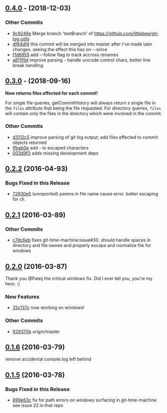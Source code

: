 ## [0.4.0](https://github.com/littlebee/git-log-utils.git/compare/v0.3.0...v0.4.0) - (2018-12-03)

### Other Commits
* [9c9249e](https://github.com/littlebee/git-log-utils.git/commit/9c9249e739fb97005452db86ad1d6866b510ada1) Merge branch 'testBranch' of https://github.com/littlebee/git-log-utils
* [df64df4](https://github.com/littlebee/git-log-utils.git/commit/df64df47f72688cacbe6c2729e12c6ad95998773) this commit will be merged into master after I've made later changes.  seeing the effect this has on --since
* [f1d6855](https://github.com/littlebee/git-log-utils.git/commit/f1d68559da70cf3a5983337a36b7d9e0b03da59e) add --follow flag to track accross renames
* [a811f9d](https://github.com/littlebee/git-log-utils.git/commit/a811f9d3412cc82d061f6a7db106be01bbb2fdca) improve parsing - handle unicode control chars, better line break handling

## [0.3.0](https://github.com/littlebee/git-log-utils.git/compare/v0.2.2...v0.3.0) - (2018-09-16)
**Now returns files effected for each commit!**  

For single file queries, getCommitHistory will always return s single file in the `files` attribute that being the file requested.   For directory queries, `files` will contain only the files in the directory which were involved in the commit.  
### Other Commits
* [d3112c5](https://github.com/littlebee/git-log-utils.git/commit/d3112c5841e87bb150ecf6ed795c87bda300de9c) improve parsing of git log output; add files effected to commit objects returned
* [ffbeb0e](https://github.com/littlebee/git-log-utils.git/commit/ffbeb0ec561b73273aec8339fb6472868b667010) add - to escaped characters
* [003d9f3](https://github.com/littlebee/git-log-utils.git/commit/003d9f3be50c9d29f376d6f4d4ceb8c831093a92) adds missing development deps

## [0.2.2](https://github.com/littlebee/git-log-utils.git/compare/0.2.1...0.2.2) (2016-04-93)


### Bugs Fixed in this Release
* [72930e5](https://github.com/littlebee/git-log-utils.git/commit/72930e502afc18bf89288ead5c580c0b5540e2d7)  (unreported) parens in file name cause error.  better escaping for cli.

## [0.2.1](https://github.com/littlebee/git-log-utils.git/compare/0.2.0...0.2.1) (2016-03-89)


### Other Commits
* [c7dc6eb](https://github.com/littlebee/git-log-utils.git/commit/c7dc6eb469ebca55124ad7f12c696a130d6fe76d) fixes git-time-machine:issue#30. should handle spaces in directory and file names and properly escape and normalize file for windows

## [0.2.0](https://github.com/littlebee/git-log-utils.git/compare/0.1.6...0.2.0) (2016-03-87)
Thank you @Faleij the critical windows fix.   Did I ever tell you, you're my hero. :)

### New Features
* [25c137c](https://github.com/littlebee/git-log-utils.git/commit/25c137cfa9f1c9f223f71ac49c335f4ab6aa0a25)  now working on windows!

### Other Commits
* [929370b](https://github.com/littlebee/git-log-utils.git/commit/929370b386669af1705249384efba5a6a04d849d) origin/master

## [0.1.6](https://github.com/littlebee/git-log-utils.git/compare/0.1.5...0.1.6) (2016-03-79)
remove accidental console.log left behind

## [0.1.5](https://github.com/littlebee/git-log-utils.git/compare/0.0.0...0.1.5) (2016-03-78)


### Bugs Fixed in this Release
* [899e63c](https://github.com/littlebee/git-log-utils.git/commit/899e63cc6314af5672ee1674116e4a6037f752c8)  fix for path errors on windows surfacing in git-time-machine see issue 22 in that repo
